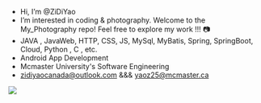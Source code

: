 - Hi, I’m @ZiDiYao
- I’m interested in coding & photography. Welcome to the My_Photography repo! Feel free to explore my work !!! 📷
- JAVA , JavaWeb, HTTP, CSS, JS, MySql, MyBatis, Spring, SpringBoot, Cloud, Python , C , etc.
- Android App Development 
- Mcmaster University's Software Engineering 
- zidiyaocanada@outlook.com &&& yaoz25@mcmaster.ca

![](https://raw.githubusercontent.com/ZIDIYao/ZIDIYao/output/github-contribution-grid-snake-dark.svg)
